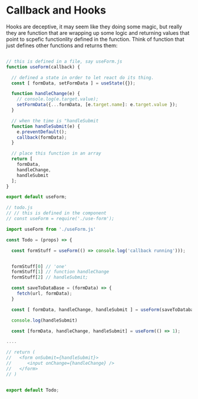 
# Callback and Hooks

Hooks are deceptive, it may seem like they doing some magic, but really they are function that are wrapping up some logic and returning values that point to scpefic functionlity defined in the function.  Think of function that just defines other functions and returns them:

```js

// this is defined in a file, say useForm.js
function useForm(callback) {

  // defined a state in order to let react do its thing.
  const [ formData, setFormData ] = useState({});

  function handleChange(e) {
    // console.log(e.target.value);
    setFormData({...formData, [e.target.name]: e.target.value });
  }

  // when the time is "handleSubmit
  function handleSubmit(e) {
    e.preventDefault();
    callback(formData);
  }

  // place this function in an array
  return [
    formData,
    handleChange,
    handleSubmit
  ];
}

export default useForm;

// todo.js
// // this is defined in the component
// const useForm = require('./use-form');

import useForm from './useForm.js'

const Todo = (props) => {

  const formStuff = useForm(() => console.log('callback running')));


  formStuff[0] // 'one'
  formStuff[1] // function handleChange
  formStuff[2] // handleSubmit;

  const saveToDataBase = (formData) => {
    fetch(url, formData);
  }

  const [ formData, handleChange, handleSubmit ] = useForm(saveToDatabase, updateToDatabase);

  console.log(handleSubmit)

  const [formData, handleChange, handleSubmit] = useForm(() => 1);

....

// return (
//   <form onSubmit={handleSubmit}>
//      <input onChange={handleChange} />
//   </form>
// )


export default Todo;
```

